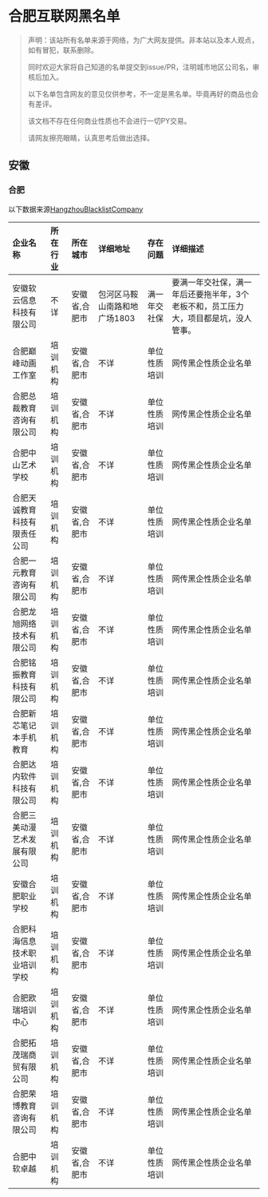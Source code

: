 # 合肥互联网黑名单



> 声明：该站所有名单来源于网络，为广大网友提供。非本站以及本人观点，如有冒犯，联系删除。
>
> 同时欢迎大家将自己知道的名单提交到issue/PR，注明城市地区公司名，审核后加入。
>
> 以下名单包含网友的意见仅供参考，不一定是黑名单。毕竟再好的商品也会有差评。
>
> 该文档不存在任何商业性质也不会进行一切PY交易。
>
> 请网友擦亮眼睛，认真思考后做出选择。

## 安徽

### 合肥

以下数据来源[HangzhouBlacklistCompany](https://github.com/zj1208/HangzhouBlacklistCompany)

| 企业名称                     | 所在行业 | 所在城市      | 详细地址                     | 存在问题     | 详细描述                                                     |
| :--------------------------- | :------- | :------------ | :--------------------------- | :----------- | :----------------------------------------------------------- |
| 安徽软云信息科技有限公司     | 不详     | 安徽省,合肥市 | 包河区马鞍山南路和地广场1803 | 满一年交社保 | 要满一年交社保，满一年后还要拖半年，3个老板不和，员工压力大，项目都是坑，没人管事。 |
| 合肥巅峰动画工作室           | 培训机构 | 安徽省,合肥市 | 不详                         | 单位性质培训 | 网传黑企性质企业名单                                         |
| 合肥总裁教育咨询有限公司     | 培训机构 | 安徽省,合肥市 | 不详                         | 单位性质培训 | 网传黑企性质企业名单                                         |
| 合肥中山艺术学校             | 培训机构 | 安徽省,合肥市 | 不详                         | 单位性质培训 | 网传黑企性质企业名单                                         |
| 合肥天诚教育科技有限责任公司 | 培训机构 | 安徽省,合肥市 | 不详                         | 单位性质培训 | 网传黑企性质企业名单                                         |
| 合肥一元教育咨询有限公司     | 培训机构 | 安徽省,合肥市 | 不详                         | 单位性质培训 | 网传黑企性质企业名单                                         |
| 合肥龙旭网络技术有限公司     | 培训机构 | 安徽省,合肥市 | 不详                         | 单位性质培训 | 网传黑企性质企业名单                                         |
| 合肥铭振教育科技有限公司     | 培训机构 | 安徽省,合肥市 | 不详                         | 单位性质培训 | 网传黑企性质企业名单                                         |
| 合肥新芯笔记本手机教育       | 培训机构 | 安徽省,合肥市 | 不详                         | 单位性质培训 | 网传黑企性质企业名单                                         |
| 合肥达内软件科技有限公司     | 培训机构 | 安徽省,合肥市 | 不详                         | 单位性质培训 | 网传黑企性质企业名单                                         |
| 合肥三美动漫艺术发展有限公司 | 培训机构 | 安徽省,合肥市 | 不详                         | 单位性质培训 | 网传黑企性质企业名单                                         |
| 安徽合肥职业学校             | 培训机构 | 安徽省,合肥市 | 不详                         | 单位性质培训 | 网传黑企性质企业名单                                         |
| 合肥科海信息技术职业培训学校 | 培训机构 | 安徽省,合肥市 | 不详                         | 单位性质培训 | 网传黑企性质企业名单                                         |
| 合肥欧瑞培训中心             | 培训机构 | 安徽省,合肥市 | 不详                         | 单位性质培训 | 网传黑企性质企业名单                                         |
| 合肥拓茂瑞商贸有限公司       | 培训机构 | 安徽省,合肥市 | 不详                         | 单位性质培训 | 网传黑企性质企业名单                                         |
| 合肥荣博教育咨询有限公司     | 培训机构 | 安徽省,合肥市 | 不详                         | 单位性质培训 | 网传黑企性质企业名单                                         |
| 合肥中软卓越                 | 培训机构 | 安徽省,合肥市 | 不详                         | 单位性质培训 | 网传黑企性质企业名单                                         |
